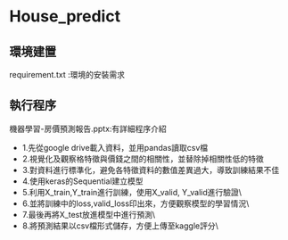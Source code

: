 # House_predict

環境建置
----
requirement.txt :環境的安裝需求 
## 執行程序

機器學習-房價預測報告.pptx:有詳細程序介紹
* 1.先從google drive載入資料，並用pandas讀取csv檔
* 2.視覺化及觀察格特徵與價錢之間的相關性，並替除掉相關性低的特徵
* 3.對資料進行標準化，避免各特徵資料的數值差異過大，導致訓練結果不佳
* 4.使用keras的Sequential建立模型
* 5.利用X_train,Y_train進行訓練，使用X_valid, Y_valid進行驗證\
* 6.並將訓練中的loss,valid_loss印出來，方便觀察模型的學習情況\
* 7.最後再將X_test放進模型中進行預測\
* 8.將預測結果以csv檔形式儲存，方便上傳至kaggle評分\
